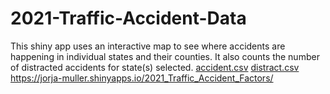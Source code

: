 # 2021-Traffic-Accident-Data
This shiny app uses an interactive map to see where accidents are happening in individual states and their counties. It also counts the number of distracted accidents for state(s) selected.
[accident.csv](https://github.com/user-attachments/files/17627277/accident.csv)
[distract.csv](https://github.com/user-attachments/files/17627276/distract.csv)
https://jorja-muller.shinyapps.io/2021_Traffic_Accident_Factors/
